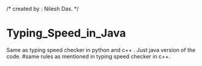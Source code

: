/*
created by : Nilesh Das.
*/
# Typing_Speed_in_Java
Same as typing speed checker in python and c++ .  Just java version of the code. 
#same rules as mentioned in typing speed checker in c++.
